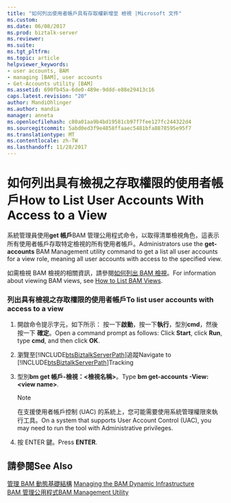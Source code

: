```yaml
---
title: "如何列出使用者帳戶具有存取權新增至 檢視 |Microsoft 文件"
ms.custom: 
ms.date: 06/08/2017
ms.prod: biztalk-server
ms.reviewer: 
ms.suite: 
ms.tgt_pltfrm: 
ms.topic: article
helpviewer_keywords:
- user accounts, BAM
- managing [BAM], user accounts
- Get-Accounts utility [BAM]
ms.assetid: 690fb45a-6de0-489e-9ddd-e88e29413c16
caps.latest.revision: "20"
author: MandiOhlinger
ms.author: mandia
manager: anneta
ms.openlocfilehash: c80a01aa9b4bd19581cb97f7fee127fc244322d4
ms.sourcegitcommit: 5abd0ed3f9e4858ffaaec5481bfa8878595e95f7
ms.translationtype: MT
ms.contentlocale: zh-TW
ms.lasthandoff: 11/28/2017
---
```

# <a name="how-to-list-user-accounts-with-access-to-a-view"></a><span data-ttu-id="b02f3-102">如何列出具有檢視之存取權限的使用者帳戶</span><span class="sxs-lookup"><span data-stu-id="b02f3-102">How to List User Accounts With Access to a View</span></span>
<span data-ttu-id="b02f3-103">系統管理員使用**get 帳戶**BAM 管理公用程式命令，以取得清單檢視角色，這表示所有使用者帳戶存取特定檢視的所有使用者帳戶。</span><span class="sxs-lookup"><span data-stu-id="b02f3-103">Administrators use the **get-accounts** BAM Management utility command to get a list all user accounts for a view role, meaning all user accounts with access to the specified view.</span></span>  
  
 <span data-ttu-id="b02f3-104">如需檢視 BAM 檢視的相關資訊，請參閱[如何列出 BAM 檢視](../core/how-to-list-bam-views.md)。</span><span class="sxs-lookup"><span data-stu-id="b02f3-104">For information about viewing BAM views, see [How to List BAM Views](../core/how-to-list-bam-views.md).</span></span>  
  
### <a name="to-list-user-accounts-with-access-to-a-view"></a><span data-ttu-id="b02f3-105">列出具有檢視之存取權限的使用者帳戶</span><span class="sxs-lookup"><span data-stu-id="b02f3-105">To list user accounts with access to a view</span></span>  
  
1.  <span data-ttu-id="b02f3-106">開啟命令提示字元，如下所示： 按一下**啟動**，按一下**執行**，型別**cmd**，然後按一下 **確定**。</span><span class="sxs-lookup"><span data-stu-id="b02f3-106">Open a command prompt as follows: Click **Start**, click **Run**, type **cmd**, and then click **OK**.</span></span>  
  
2.  <span data-ttu-id="b02f3-107">瀏覽至[!INCLUDE[btsBiztalkServerPath](../includes/btsbiztalkserverpath-md.md)]追蹤</span><span class="sxs-lookup"><span data-stu-id="b02f3-107">Navigate to [!INCLUDE[btsBiztalkServerPath](../includes/btsbiztalkserverpath-md.md)]Tracking</span></span>  
  
3.  <span data-ttu-id="b02f3-108">型別**bm get 帳戶-檢視：\<檢視名稱\>**。</span><span class="sxs-lookup"><span data-stu-id="b02f3-108">Type **bm get-accounts -View:\<view name\>**.</span></span>  
  
    > [!NOTE]
    >  <span data-ttu-id="b02f3-109">在支援使用者帳戶控制 (UAC) 的系統上，您可能需要使用系統管理權限來執行工具。</span><span class="sxs-lookup"><span data-stu-id="b02f3-109">On a system that supports User Account Control (UAC), you may need to run the tool with Administrative privileges.</span></span>  
  
4.  <span data-ttu-id="b02f3-110">按 ENTER 鍵。</span><span class="sxs-lookup"><span data-stu-id="b02f3-110">Press **ENTER**.</span></span>  
  
## <a name="see-also"></a><span data-ttu-id="b02f3-111">請參閱</span><span class="sxs-lookup"><span data-stu-id="b02f3-111">See Also</span></span>  
 <span data-ttu-id="b02f3-112">[管理 BAM 動態基礎結構](../core/managing-the-bam-dynamic-infrastructure.md) </span><span class="sxs-lookup"><span data-stu-id="b02f3-112">[Managing the BAM Dynamic Infrastructure](../core/managing-the-bam-dynamic-infrastructure.md) </span></span>  
 [<span data-ttu-id="b02f3-113">BAM 管理公用程式</span><span class="sxs-lookup"><span data-stu-id="b02f3-113">BAM Management Utility</span></span>](../core/bam-management-utility.md)